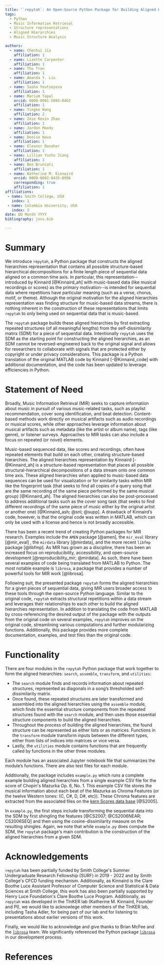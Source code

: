 ```yaml
---
title: '`repytah`: An Open-Source Python Package for Building Aligned Hierarchies for Sequential Data'
tags:
  - Python
  - Music Information Retrieval
  - Structure representations
  - Aligned Hierarchies
  - Music Structure Analysis

authors:
  - name: Chenhui Jia
    affiliation: 1
  - name: Lizette Carpenter
    affiliation: 1
  - name: Thu Tran
    affiliation: 1
  - name: Amanda Y. Liu
    affiliation: 1
  - name: Sasha Yeutseyeva
    affiliation: 1
  - name: Marium Tapal
    orcid: 0000-0001-5093-6462
    affiliation: 1
  - name: Yingke Wang
    affiliation: 2
  - name: Zoie Kexin Zhao
    affiliation: 1
  - name: Jordan Moody
    affiliation: 1
  - name: Denise Nava
    affiliation: 1
  - name: Eleanor Donaher
    affiliation: 1
  - name: Lillian Yushu Jiang
    affiliation: 1
  - name: Ben Bruncati
    affiliation: 1
  - name: Katherine M. Kinnaird
    orcid: 0000-0002-0435-8996
    corresponding: true 
    affiliation: 1
affiliations:
 - name: Smith College, USA
   index: 1
 - name: Columbia University, USA
   index: 2
date: DD Month YYYY
bibliography: joss.bib

---
```


# Summary

We introduce `repytah`, a Python package that constructs the aligned hierarchies representation that contains all possible structure-based hierarchical decompositions for a finite length piece of sequential data aligned on a common time axis. In particular, this representation--introduced by Kinnaird [@Kinnaird_ah] with music-based data (like musical recordings or scores) as the primary motivation--is intended for sequential data where repetitions have particular meaning (such as a verse, chorus, motif, or theme). Although the original motivation for the aligned hierarchies representation was finding structure for music-based data streams, there is nothing inherent in the construction of these representations that limits `repytah` to only being used on sequential data that is music-based. 

The `repytah` package builds these aligned hierarchies by first extracting repeated structures (of all meaningful lengths) from the self-dissimilarity matrix (SDM) for a piece of sequential data. Intentionally `repytah` uses the SDM as the starting point for constructing the aligned hierarchies, as an SDM cannot be reversed-engineered back to the original signal and allows for researchers to collaborate with signals that are protected either by copyright or under privacy considerations. This package is a Python translation of the original MATLAB code by Kinnaird [-@Kinnaird_code] with additional documentation, and the code has been updated to leverage efficiencies in Python. 


# Statement of Need

Broadly, Music Information Retrieval (MIR) seeks to capture information about music in pursuit of various music-related tasks, such as playlist recommendation, cover song identification, and beat detection. Content-based methods work directly on musical artifacts such as audio recordings or musical scores, while other approaches leverage information about musical artifacts such as metadata (like the artist or album name), tags (like genre), or listener surveys. Approaches to MIR tasks can also include a focus on repeated (or novel) elements. 


Music-based sequenced data, like scores and recordings, often have repeated elements that build on each other, creating structure-based hierarchies. The aligned hierarchies representation by Kinnaird [-@Kinnaird_ah] is a structure-based representation that places all possible structural-hierarchical decompositions of a data stream onto one common time axis. These aligned hierarchies when applied to music-based data sequences can be used for visualization or for similarity tasks within MIR like the fingerprint task (that seeks to find all copies of a query song that are the same recording of the same piece performed by the same musical group) [@Kinnaird_ah]. The aligned hierarchies can also be post-processed to address additional tasks such as the cover song task (that seeks to find different recordings of the same piece of music either by the original artist or another one) [@Kinnaird_ash; @snl; @supp]. A drawback of Kinnaird’s code, however, is that the original code was written in MATLAB, which can only be used with a license and hence is not broadly accessible. 

There has been a recent trend of creating Python packages for MIR research. Examples include the `AMEN` package [@amen], the `mir_eval` library [@mir_eval] , the `mirdata` library [@mirdata], and the more recent `libfmp` package [@libfmp]. As MIR has grown as a discipline, there has been an increased focus on reproducibility, accessibility, and open-source development [@reproducibility_mir; @mirdata]. As such, there have been several examples of code being translated from MATLAB to Python. The most notable example is `librosa`, a package that provides a number of powerful tools for MIR work [@librosa]. 


Following suit, the presented package `repytah` forms the aligned hierarchies for a given pieces of sequential data, giving MIR users broader access to these tools through the open-source Python language. Similar to the original code, `repytah` extracts structural repetitions within a data stream and leverages their relationships to each other to build the aligned hierarchies representation. In addition to translating the code from MATLAB by cross-referencing the desired output of the package with the outputs from the original code on several examples, `repytah` improves on the original code, streamlining various computations and further modularizing functions. Additionally, this package provides more complete documentation, examples, and test files than the original code. 

# Functionality

There are four modules in the `repytah` Python package that work together to form the aligned hierarchies: `search`, `assemble`, `transform`, and `utilities`:

 - The `search` module finds and records information about repeated structures, represented as diagonals in a song’s thresholded self-dissimilarity matrix. 
 - Once found, these repeated structures are later transformed and assembled into the aligned hierarchies using the `assemble` module, which finds the essential structure components from the repeated structures found with the `search` module, and then uses those essential structure components to build the aligned hierarchies. 
 - Throughout the process of building the aligned hierarchies, the found structure can be represented as either lists or as matrices. Functions in the `transform` module transform inputs between the different types, either from lists of indices into matrices or vice versa. 
 - Lastly, the `utilities` module contains functions that are frequently called by functions in the other three modules. 


Each module has an associated Jupyter notebook file that summarizes the module’s functions. There are also test files for each module. 

Additionally, the package includes `example.py` which runs a complete example building aligned hierarchies from a single example CSV file for the score of Chopin's Mazurka Op. 6, No. 1. This example CSV file stores the musical information about each beat of the Mazurka as Chroma Features (or the twelve Western tones: {C, C#, D, D#, etc}). These Chroma features are extracted from the associated files on the [kern Scores data base](https://kern.humdrum.org/cgi-bin/browse?l=users/craig/classical/chopin/mazurka) [@S2005].

In `example.py`, the first steps include transforming the sequential data into the SDM by first shingling the features [@CS2007; @CS2006NEAR; CS2006SEQ] and then using the cosine-dissimilarity measure on the resulting shingles. Again, we note that while `example.py` does compute the SDM, the `repytah` package's main contribution is the construction of the aligned hierarchies from a given SDM. 


# Acknowledgements
`repytah` has been partially funded by Smith College's Summer Undergraduate Research Fellowship (SURF) in 2019 - 2022 and by Smith College's CFCD funding mechanism. Additionally, as Kinnaird is the Clare Boothe Luce Assistant Professor of Computer Science and Statistical & Data Sciences at Smith College, this work has also been partially supported by Henry Luce Foundation's Clare Boothe Luce Program. Additionally, as `repytah` was developed in the TInKER lab (Katherine M. Kinnaird, Founder and PI), we would like to acknowlege other members of the TInKER lab, including Tasha Adler, for being part of our lab and for listening to presentations about earlier versions of this work. 

Finally, we would like to acknowledge and give thanks to Brian McFee and the [`librosa`](https://github.com/librosa) team. We significantly referenced the Python package [`librosa`](https://github.com/librosa) in our development process. 

# References


